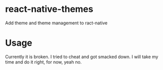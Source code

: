# react-native-themes
Add theme and theme management to ract-native


# Usage 

Currently it is broken.  I tried to cheat and got smacked down.  I will take my time and do it right, for now, yeah no.

